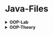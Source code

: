 # Java-Files

<details>
<summary><b>OOP-Lab</b></summary>
</br>
1. Intro, Object, Class, Getter, Setter, Encapsulation  <br>
2. Default Constructor, Parameterized Constructor, Clearing Input Buffer, (Bank Account) <br>
3. Static, Typecasting, toString, (Employee Record, Calculator) <br>
4. Array of Class, Copy constructor (Car Dealership) <br>
5. Array Object, (Flight Booking, BookStore) <br>
6. Inheritance, super keyword <br>  
7. Inheritance, super keyword <br> 
8. Exception Handling, Polymorphism, Dynamic & Static polymorphism, Overloading & Overriding <br>
9. Abstraction, Abstract Class & Method, Interface, Polymorphism

</details>

<details>
<summary><b>OOP-Theory</b></summary>
</br>
1. Intro, Object, Class  <br>
2. Constructor  <br>
3. Getter, Setter, Encapsulation, (Body Mass Index)  <br>
4. Integer.parseInt, (Even Odd Array)  <br>
5. Inheritance, super keyword  <br>
6. Exception Handling, Try & Catch, int & Integer  <br>
7. <br>
8. Polymorphism, Dynamic & Static polymorphism, Overloading & Overriding

</details>
